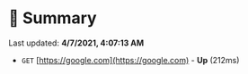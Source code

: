 # 📖 Summary
Last updated: **4/7/2021, 4:07:13 AM**

- `GET` [https://google.com](https://google.com) - **Up** (212ms)
